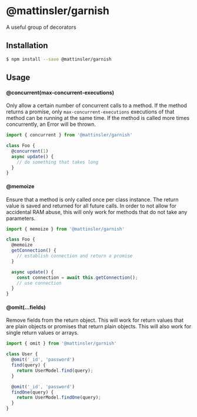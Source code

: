 # @mattinsler/garnish

A useful group of decorators

## Installation

```bash
$ npm install --save @mattinsler/garnish
```

## Usage

#### @concurrent(max-concurrent-executions)

Only allow a certain number of concurrent calls to a method. If the method
returns a promise, only `max-concurrent-executions` executions of that method
can be running at the same time. If the method is called more times
concurrently, an Error will be thrown.

```javascript
import { concurrent } from '@mattinsler/garnish'

class Foo {
  @concurrent(1)
  async update() {
    // do something that takes long
  }
}
```

#### @memoize

Ensure that a method is only called once per class instance. The return
value is saved and returned for all future calls. In order to not allow for
accidental RAM abuse, this will only work for methods that do not take any
parameters.

```javascript
import { memoize } from '@mattinsler/garnish'

class Foo {
  @memoize
  getConnection() {
    // establish connection and return a promise
  }

  async update() {
    const connection = await this.getConnection();
    // use connection
  }
}
```

#### @omit(...fields)

Remove fields from the return object. This will work for return values that
are plain objects or promises that return plain objects. This will also work
for single return values or arrays.

```javascript
import { omit } from '@mattinsler/garnish'

class User {
  @omit('_id', 'password')
  find(query) {
    return UserModel.find(query);
  }

  @omit('_id', 'password')
  findOne(query) {
    return UserModel.findOne(query);
  }
}
```

